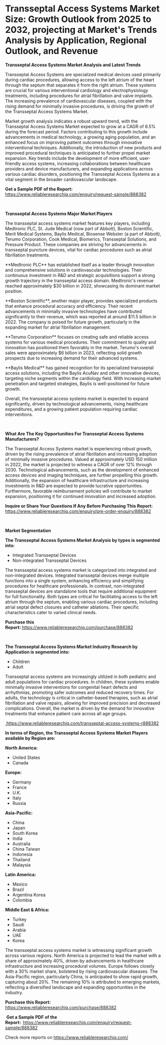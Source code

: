 <p><h1>Transseptal Access Systems Market Size: Growth Outlook from 2025 to 2032, projecting at Market's Trends Analysis by Application, Regional Outlook, and Revenue</h1></p><p><strong>Transseptal Access Systems Market Analysis and Latest Trends</strong></p>
<p><p>Transseptal Access Systems are specialized medical devices used primarily during cardiac procedures, allowing access to the left atrium of the heart through the septum that separates it from the right atrium. These systems are crucial for various interventional cardiology and electrophysiology treatments, including procedures for atrial fibrillation and valve implants. The increasing prevalence of cardiovascular diseases, coupled with the rising demand for minimally invasive procedures, is driving the growth of the Transseptal Access Systems Market.</p><p>Market growth analysis indicates a robust upward trend, with the Transseptal Access Systems Market expected to grow at a CAGR of 6.5% during the forecast period. Factors contributing to this growth include advancements in medical technology, a growing aging population, and an enhanced focus on improving patient outcomes through innovative interventional techniques. Additionally, the introduction of new products and improved procedural techniques is anticipated to further propel market expansion. Key trends include the development of more efficient, user-friendly access systems, increasing collaborations between healthcare providers and device manufacturers, and expanding applications across various cardiac disorders, positioning the Transseptal Access Systems as a vital segment in the broader cardiovascular landscape.</p></p>
<p><strong>Get a Sample PDF of the Report:&nbsp;</strong> <a href="https://www.reliableresearchiq.com/enquiry/request-sample/888382?utm_campaign=2477&utm_medium=2&utm_source=Github&utm_content=ia&utm_term=03032025&utm_id=transseptal-access-systems">https://www.reliableresearchiq.com/enquiry/request-sample/888382</a></p>
<p>&nbsp;</p>
<p><strong>Transseptal Access Systems Major Market Players</strong></p>
<p><p>The transseptal access systems market features key players, including Medtronic PLC, St. Jude Medical (now part of Abbott), Boston Scientific, Merit Medical Systems, Baylis Medical, Biosense Webster (a part of Abbott), Terumo Corporation, Cook Medical, Biomerics, Transseptal Solutions, and Pressure Product. These companies are striving for advancements in transseptal puncture devices, vital for cardiac procedures such as atrial fibrillation treatments.</p><p>**Medtronic PLC** has established itself as a leader through innovation and comprehensive solutions in cardiovascular technologies. Their continuous investment in R&D and strategic acquisitions support a strong growth trajectory in the transseptal access domain. Medtronic's revenue reached approximately $30 billion in 2022, showcasing its dominant market position.</p><p>**Boston Scientific**, another major player, provides specialized products that enhance procedural accuracy and efficiency. Their recent advancements in minimally invasive technologies have contributed significantly to their revenue, which was reported at around $11.5 billion in 2022. The company is poised for future growth, particularly in the expanding market for atrial fibrillation management.</p><p>**Terumo Corporation** focuses on creating safe and reliable access systems for various medical procedures. Their commitment to quality and innovation has positioned them favorably in the market. Terumo's overall sales were approximately $6 billion in 2023, reflecting solid growth prospects due to increasing demand for their advanced systems.</p><p>**Baylis Medical** has gained recognition for its specialized transseptal access solutions, including the Baylis AcuNav and other innovative devices, targeting niche segments within the cardiology field. With increasing market penetration and targeted strategies, Baylis is well-positioned for future growth.</p><p>Overall, the transseptal access systems market is expected to expand significantly, driven by technological advancements, rising healthcare expenditures, and a growing patient population requiring cardiac interventions.</p></p>
<p>&nbsp;</p>
<p><strong>What Are The Key Opportunities For Transseptal Access Systems Manufacturers?</strong></p>
<p><p>The Transseptal Access Systems market is experiencing robust growth, driven by the rising prevalence of atrial fibrillation and increasing adoption of minimally invasive procedures. Valued at approximately USD 150 million in 2022, the market is projected to witness a CAGR of over 12% through 2030. Technological advancements, such as the development of enhanced access devices and imaging techniques, are further propelling this growth. Additionally, the expansion of healthcare infrastructure and increasing investments in R&D are expected to provide lucrative opportunities. Furthermore, favorable reimbursement policies will contribute to market expansion, positioning it for continued innovation and increased adoption.</p></p>
<p><strong>Inquire or Share Your Questions If Any Before Purchasing This Report:</strong> <a href="https://www.reliableresearchiq.com/enquiry/pre-order-enquiry/888382?utm_campaign=2477&utm_medium=2&utm_source=Github&utm_content=ia&utm_term=03032025&utm_id=transseptal-access-systems">https://www.reliableresearchiq.com/enquiry/pre-order-enquiry/888382</a></p>
<p>&nbsp;</p>
<p><strong>Market Segmentation</strong></p>
<p><strong>The Transseptal Access Systems Market Analysis by types is segmented into:</strong></p>
<p><ul><li>Integrated Transseptal Devices</li><li>Non-integrated Transseptal Devices</li></ul></p>
<p><p>The transseptal access systems market is categorized into integrated and non-integrated devices. Integrated transseptal devices merge multiple functions into a single system, enhancing efficiency and simplifying procedures for healthcare professionals. In contrast, non-integrated transseptal devices are standalone tools that require additional equipment for full functionality. Both types are critical for facilitating access to the left atrium through the septum, enabling various cardiac procedures, including atrial septal defect closures and catheter ablations. Their specific characteristics cater to varied clinical needs.</p></p>
<p><strong>Purchase this Report:&nbsp;</strong><a href="https://www.reliableresearchiq.com/purchase/888382?utm_campaign=2477&utm_medium=2&utm_source=Github&utm_content=ia&utm_term=03032025&utm_id=transseptal-access-systems">https://www.reliableresearchiq.com/purchase/888382</a></p>
<p>&nbsp;</p>
<p><strong>The Transseptal Access Systems Market Industry Research by Application is segmented into:</strong></p>
<p><ul><li>Children</li><li>Adult</li></ul></p>
<p><p>Transseptal access systems are increasingly utilized in both pediatric and adult populations for cardiac procedures. In children, these systems enable minimally invasive interventions for congenital heart defects and arrhythmias, promoting safer outcomes and reduced recovery times. For adults, the technology is critical in catheter-based therapies, such as atrial fibrillation and valve repairs, allowing for improved precision and decreased complications. Overall, the market is driven by the demand for innovative treatments that enhance patient care across all age groups.</p></p>
<p><a href="https://www.reliableresearchiq.com/transseptal-access-systems-r888382?utm_campaign=2477&utm_medium=2&utm_source=Github&utm_content=ia&utm_term=03032025&utm_id=transseptal-access-systems">&nbsp;https://www.reliableresearchiq.com/transseptal-access-systems-r888382</a></p>
<p><strong>In terms of Region, the Transseptal Access Systems Market Players available by Region are:</strong></p>
<p>
    <p> <strong> North America: </strong>
        <ul>
            <li>United States</li>
            <li>Canada</li>
        </ul>
        </p> 
    <p> <strong> Europe: </strong>
        <ul>
            <li>Germany</li>
            <li>France</li>
            <li>U.K.</li>
            <li>Italy</li>
            <li>Russia</li>
        </ul>
        </p> 
    <p> <strong> Asia-Pacific: </strong>
        <ul>
            <li>China</li>
            <li>Japan</li>
            <li>South Korea</li>
            <li>India</li>
            <li>Australia</li>
            <li>China Taiwan</li>
            <li>Indonesia</li>
            <li>Thailand</li>
            <li>Malaysia</li>
        </ul>
        </p> 
    <p> <strong> Latin America: </strong>
        <ul>
            <li>Mexico</li>
            <li>Brazil</li>
            <li>Argentina Korea</li>
            <li>Colombia</li>
        </ul>
        </p> 
    <p> <strong> Middle East & Africa: </strong>
        <ul>
            <li>Turkey</li>
            <li>Saudi</li>
            <li>Arabia</li>
            <li>UAE</li>
            <li>Korea</li>
        </ul>
    </p>
    </p>
<p><p>The transseptal access systems market is witnessing significant growth across various regions. North America is projected to lead the market with a share of approximately 40%, driven by advancements in healthcare infrastructure and increasing procedural volumes. Europe follows closely with a 30% market share, bolstered by rising cardiovascular diseases. The Asia-Pacific region, particularly China, is anticipated to show rapid growth, capturing about 20%. The remaining 10% is attributed to emerging markets, reflecting a diversified landscape and expanding opportunities in the industry.</p></p>
<p><strong>Purchase this Report: </strong><a href="https://www.reliableresearchiq.com/purchase/888382?utm_campaign=2477&utm_medium=2&utm_source=Github&utm_content=ia&utm_term=03032025&utm_id=transseptal-access-systems">https://www.reliableresearchiq.com/purchase/888382</a></p>
<p>&nbsp;<strong>Get a Sample PDF of the Report:&nbsp;&nbsp;</strong><a href="https://www.reliableresearchiq.com/enquiry/request-sample/888382?utm_campaign=2477&utm_medium=2&utm_source=Github&utm_content=ia&utm_term=03032025&utm_id=transseptal-access-systems">https://www.reliableresearchiq.com/enquiry/request-sample/888382</a></p>
<p><strong></strong></p>
<p>Check more reports on <a href="https://www.reliableresearchiq.com/?utm_campaign=2477&utm_medium=2&utm_source=Github&utm_content=ia&utm_term=03032025&utm_id=transseptal-access-systems">https://www.reliableresearchiq.com/</a></p>